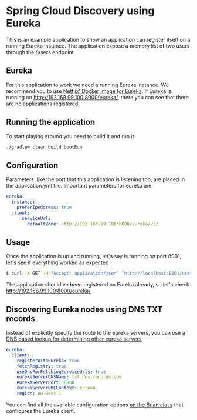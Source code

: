 # Spring Cloud Discovery using Eureka

This is an example application to show an application can register itself on a running Eureka instance.
The application expose a memory list of two users through the /users endpoint.

## Eureka
For this application to work we need a running Eureka instance. We recommend you to use [Netflix' Docker image for Eureka](https://hub.docker.com/r/netflixoss/eureka/).
If Eureka is running on http://192.168.99.100:8000/eureka/, there you can see that there are no applications registered.


## Running the application
To start playing around you need to build it and run it

```bash
./gradlew clean build bootRun
```

## Configuration
Parameters ,like the port that this application is listening too, are placed in the application.yml file.
Important parameters for eureka are

```yaml
eureka:
  instance:
    preferIpAddress: true
  client:
      serviceUrl:
        defaultZone: http://192.168.99.100:8080/eureka/v2/
```

## Usage
Once the application is up and running, let's say is running on port 8001, let's see if everything worked as expected

```bash
$ curl -X GET -H "Accept: application/json" "http://localhost:8001/users"
```

The application should've been registered on Eureka already, so let's check http://192.168.99.100:8000/eureka/

## Discovering Eureka nodes using DNS TXT records
Instead of explicitly specify the route to the eureka servers, you can use [a DNS based lookup for determining other eureka servers](https://github.com/Netflix/eureka/wiki/Deploying-Eureka-Servers-in-EC2#configuring-eips-using-dns).

```yaml
eureka:
  client:
    registerWithEureka: true
    fetchRegistry: true
    useDnsForFetchingServiceUrls: true
    eurekaServerDNSName: txt.dns.records.com
    eurekaServerPort: 8080
    eurekaServerURLContext: eureka
    region: eu-west-1
```

You can find all the available configuration options [on the Bean class](https://github.com/spring-cloud/spring-cloud-netflix/blob/master/spring-cloud-netflix-eureka-client/src/main/java/org/springframework/cloud/netflix/eureka/EurekaClientConfigBean.java) that configures the Eureka client.